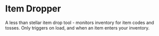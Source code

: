 # Item Dropper

A less than stellar item drop tool - monitors inventory for item codes and tosses.
Only triggers on load, and when an item enters your inventory.

